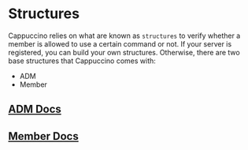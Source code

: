 # Structures
Cappuccino relies on what are known as `structures` to verify whether a member is allowed to use a certain command or not. If your server is registered, you can build your own structures. Otherwise, there are two base structures that Cappuccino comes with:
- ADM
- Member
## [ADM Docs](./adm.md)
## [Member Docs](./member.md)
